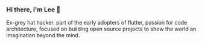 ### Hi there, i'm Lee 👋
Ex-grey hat hacker. part of the early adopters of flutter,
passion for code architecture, 
focused on building open source  projects
to show the world an imagination beyond the mind.


<!--
**Godslovelee/Godslovelee** is a ✨ _special_ ✨ repository because its `README.md` (this file) appears on your GitHub profile.

Here are some ideas to get you started:

- 🔭 I’m currently working on ...
- 🌱 I’m currently learning ...
- 👯 I’m looking to collaborate on ...
- 🤔 I’m looking for help with ...
- 💬 Ask me about ...
- 📫 How to reach me: ...
- 😄 Pronouns: ...
- ⚡ Fun fact: ...
-->
